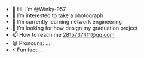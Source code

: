 - 👋 Hi, I’m @Winky-957
- 👀 I’m interested to take a photograph
- 🌱 I’m currently learning network engineering
- 💞️ I’m looking for how design my graduation project
- 📫 How to reach me 2815737411@qq.com
- 😄 Pronouns: ...
- ⚡ Fun fact: ...

<!---
Winky-957/Winky-957 is a ✨ special ✨ repository because its `README.md` (this file) appears on your GitHub profile.
You can click the Preview link to take a look at your changes.
--->
